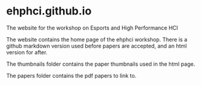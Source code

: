 # ehphci.github.io
The website for the workshop on Esports and High Performance HCI

The website contains the home page of the ehphci workshop. There is a github markdown version used
before papers are accepted, and an html version for after. 

The thumbnails folder contains the paper thumbnails used in the html page.

The papers folder contains the pdf papers to link to.
